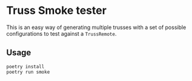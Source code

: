 # Truss Smoke tester

This is an easy way of generating multiple trusses with a set of possible configurations to 
test against a `TrussRemote`.

## Usage
```
poetry install
poetry run smoke
```